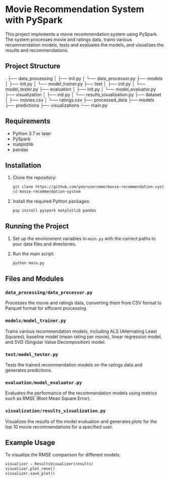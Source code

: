 # Movie Recommendation System with PySpark

This project implements a movie recommendation system using PySpark. The system processes movie and ratings data, trains various recommendation models, tests and evaluates the models, and visualizes the results and recommendations.

## Project Structure

.
├── data_processing
│ ├── init.py
│ └── data_processor.py
├── models
│ ├── init.py
│ └── model_trainer.py
├── test
│ ├── init.py
│ └── model_tester.py
├── evaluation
│ ├── init.py
│ └── model_evaluator.py
├── visualization
│ ├── init.py
│ └── results_visualization.py
├── dataset
│ ├── movies.csv
│ └── ratings.csv
├── processed_data
├── models
├── predictions
├── visualizations
└── main.py


## Requirements

- Python 3.7 or later
- PySpark
- matplotlib
- pandas

## Installation

1. Clone the repository:
    ```sh
    git clone https://github.com/yourusername/movie-recommendation-system.git
    cd movie-recommendation-system
    ```

2. Install the required Python packages:
    ```sh
    pip install pyspark matplotlib pandas
    ```

## Running the Project

1. Set up the environment variables in `main.py` with the correct paths to your data files and directories.

2. Run the main script:
    ```sh
    python main.py
    ```

## Files and Modules

### `data_processing/data_processor.py`

Processes the movie and ratings data, converting them from CSV format to Parquet format for efficient processing.

### `models/model_trainer.py`

Trains various recommendation models, including ALS (Alternating Least Squares), baseline model (mean rating per movie), linear regression model, and SVD (Singular Value Decomposition) model.

### `test/model_tester.py`

Tests the trained recommendation models on the ratings data and generates predictions.

### `evaluation/model_evaluator.py`

Evaluates the performance of the recommendation models using metrics such as RMSE (Root Mean Square Error).

### `visualization/results_visualization.py`

Visualizes the results of the model evaluation and generates plots for the top 10 movie recommendations for a specified user.

## Example Usage

To visualize the RMSE comparison for different models:
```python
visualizer = ResultsVisualizer(results)
visualizer.plot_rmse()
visualizer.save_plot()
